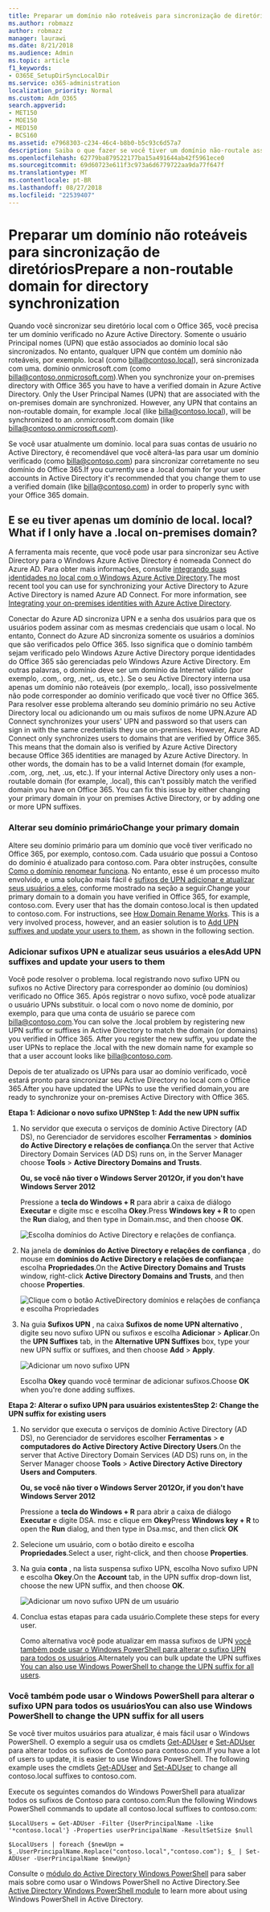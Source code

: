 ```yaml
---
title: Preparar um domínio não roteáveis para sincronização de diretórios
ms.author: robmazz
author: robmazz
manager: laurawi
ms.date: 8/21/2018
ms.audience: Admin
ms.topic: article
f1_keywords:
- O365E_SetupDirSyncLocalDir
ms.service: o365-administration
localization_priority: Normal
ms.custom: Adm_O365
search.appverid:
- MET150
- MOE150
- MED150
- BCS160
ms.assetid: e7968303-c234-46c4-b8b0-b5c93c6d57a7
description: Saiba o que fazer se você tiver um domínio não-routale associado com os usuários no local antes de sincronizar com o Office 365.
ms.openlocfilehash: 62779ba879522177ba15a491644ab42f5961ece0
ms.sourcegitcommit: 69d60723e611f3c973a6d6779722aa9da77f647f
ms.translationtype: MT
ms.contentlocale: pt-BR
ms.lasthandoff: 08/27/2018
ms.locfileid: "22539407"
---
```

# <a name="prepare-a-non-routable-domain-for-directory-synchronization"></a><span data-ttu-id="46343-103">Preparar um domínio não roteáveis para sincronização de diretórios</span><span class="sxs-lookup"><span data-stu-id="46343-103">Prepare a non-routable domain for directory synchronization</span></span>
<span data-ttu-id="46343-p101">Quando você sincronizar seu diretório local com o Office 365, você precisa ter um domínio verificado no Azure Active Directory. Somente o usuário Principal nomes (UPN) que estão associados ao domínio local são sincronizados. No entanto, qualquer UPN que contém um domínio não roteáveis, por exemplo. local (como billa@contoso.local), será sincronizada com uma. domínio onmicrosoft.com (como billa@contoso.onmicrosoft.com).</span><span class="sxs-lookup"><span data-stu-id="46343-p101">When you synchronize your on-premises directory with Office 365 you have to have a verified domain in Azure Active Directory. Only the User Principal Names (UPN) that are associated with the on-premises domain are synchronized. However, any UPN that contains an non-routable domain, for example .local (like billa@contoso.local), will be synchronized to an .onmicrosoft.com domain (like billa@contoso.onmicrosoft.com).</span></span> 

<span data-ttu-id="46343-107">Se você usar atualmente um domínio. local para suas contas de usuário no Active Directory, é recomendável que você alterá-las para usar um domínio verificado (como billa@contoso.com) para sincronizar corretamente no seu domínio do Office 365.</span><span class="sxs-lookup"><span data-stu-id="46343-107">If you currently use a .local domain for your user accounts in Active Directory it's recommended that you change them to use a verified domain (like billa@contoso.com) in order to properly sync with your Office 365 domain.</span></span>
  
## <a name="what-if-i-only-have-a-local-on-premises-domain"></a><span data-ttu-id="46343-108">E se eu tiver apenas um domínio de local. local?</span><span class="sxs-lookup"><span data-stu-id="46343-108">What if I only have a .local on-premises domain?</span></span>

<span data-ttu-id="46343-p102">A ferramenta mais recente, que você pode usar para sincronizar seu Active Directory para o Windows Azure Active Directory é nomeada Connect do Azure AD. Para obter mais informações, consulte [integrando suas identidades no local com o Windows Azure Active Directory](https://go.microsoft.com/fwlink/p/?LinkId=624168).</span><span class="sxs-lookup"><span data-stu-id="46343-p102">The most recent tool you can use for synchronizing your Active Directory to Azure Active Directory is named Azure AD Connect. For more information, see [Integrating your on-premises identities with Azure Active Directory](https://go.microsoft.com/fwlink/p/?LinkId=624168).</span></span>
  
<span data-ttu-id="46343-p103">Conectar do Azure AD sincroniza UPN e a senha dos usuários para que os usuários podem assinar com as mesmas credenciais que usam o local. No entanto, Connect do Azure AD sincroniza somente os usuários a domínios que são verificados pelo Office 365. Isso significa que o domínio também sejam verificado pelo Windows Azure Active Directory porque identidades do Office 365 são gerenciadas pelo Windows Azure Active Directory. Em outras palavras, o domínio deve ser um domínio da Internet válido (por exemplo, .com,. org, .net,. us, etc.). Se o seu Active Directory interna usa apenas um domínio não roteáveis (por exemplo,. local), isso possivelmente não pode corresponder ao domínio verificado que você tiver no Office 365. Para resolver esse problema alterando seu domínio primário no seu Active Directory local ou adicionando um ou mais sufixos de nome UPN.</span><span class="sxs-lookup"><span data-stu-id="46343-p103">Azure AD Connect synchronizes your users' UPN and password so that users can sign in with the same credentials they use on-premises. However, Azure AD Connect only synchronizes users to domains that are verified by Office 365. This means that the domain also is verified by Azure Active Directory because Office 365 identities are managed by Azure Active Directory. In other words, the domain has to be a valid Internet domain (for example, .com, .org, .net, .us, etc.). If your internal Active Directory only uses a non-routable domain (for example, .local), this can't possibly match the verified domain you have on Office 365. You can fix this issue by either changing your primary domain in your on premises Active Directory, or by adding one or more UPN suffixes.</span></span>
  
### <a name="change-your-primary-domain"></a><span data-ttu-id="46343-117">**Alterar seu domínio primário**</span><span class="sxs-lookup"><span data-stu-id="46343-117">**Change your primary domain**</span></span>

<span data-ttu-id="46343-p104">Altere seu domínio primário para um domínio que você tiver verificado no Office 365, por exemplo, contoso.com. Cada usuário que possui a Contoso do domínio é atualizado para contoso.com. Para obter instruções, consulte [Como o domínio renomear funciona](https://go.microsoft.com/fwlink/p/?LinkId=624174). No entanto, esse é um processo muito envolvido, e uma solução mais fácil é [sufixos de UPN adicionar e atualizar seus usuários a eles](prepare-a-non-routable-domain-for-directory-synchronization.md#bk_register), conforme mostrado na seção a seguir.</span><span class="sxs-lookup"><span data-stu-id="46343-p104">Change your primary domain to a domain you have verified in Office 365, for example, contoso.com. Every user that has the domain contoso.local is then updated to contoso.com. For instructions, see [How Domain Rename Works](https://go.microsoft.com/fwlink/p/?LinkId=624174). This is a very involved process, however, and an easier solution is to [Add UPN suffixes and update your users to them](prepare-a-non-routable-domain-for-directory-synchronization.md#bk_register), as shown in the following section.</span></span>
  
### <a name="add-upn-suffixes-and-update-your-users-to-them"></a><span data-ttu-id="46343-122">**Adicionar sufixos UPN e atualizar seus usuários a eles**</span><span class="sxs-lookup"><span data-stu-id="46343-122">**Add UPN suffixes and update your users to them**</span></span>

<span data-ttu-id="46343-p105">Você pode resolver o problema. local registrando novo sufixo UPN ou sufixos no Active Directory para corresponder ao domínio (ou domínios) verificado no Office 365. Após registrar o novo sufixo, você pode atualizar o usuário UPNs substituir. o local com o novo nome de domínio, por exemplo, para que uma conta de usuário se parece com billa@contoso.com.</span><span class="sxs-lookup"><span data-stu-id="46343-p105">You can solve the .local problem by registering new UPN suffix or suffixes in Active Directory to match the domain (or domains) you verified in Office 365. After you register the new suffix, you update the user UPNs to replace the .local with the new domain name for example so that a user account looks like billa@contoso.com.</span></span>
  
<span data-ttu-id="46343-125">Depois de ter atualizado os UPNs para usar ao domínio verificado, você estará pronto para sincronizar seu Active Directory no local com o Office 365.</span><span class="sxs-lookup"><span data-stu-id="46343-125">After you have updated the UPNs to use the verified domain,you are ready to synchronize your on-premises Active Directory with Office 365.</span></span>
  
 <span data-ttu-id="46343-126">**Etapa 1: Adicionar o novo sufixo UPN**</span><span class="sxs-lookup"><span data-stu-id="46343-126">**Step 1: Add the new UPN suffix**</span></span>
  
1. <span data-ttu-id="46343-127">No servidor que executa o serviços de domínio Active Directory (AD DS), no Gerenciador de servidores escolher **Ferramentas** \> **domínios do Active Directory e relações de confiança**.</span><span class="sxs-lookup"><span data-stu-id="46343-127">On the server that Active Directory Domain Services (AD DS) runs on, in the Server Manager choose **Tools** \> **Active Directory Domains and Trusts**.</span></span>
    
    <span data-ttu-id="46343-128">**Ou, se você não tiver o Windows Server 2012**</span><span class="sxs-lookup"><span data-stu-id="46343-128">**Or, if you don't have Windows Server 2012**</span></span>
    
    <span data-ttu-id="46343-129">Pressione a **tecla do Windows + R** para abrir a caixa de diálogo **Executar** e digite msc e escolha **Okey**.</span><span class="sxs-lookup"><span data-stu-id="46343-129">Press **Windows key + R** to open the **Run** dialog, and then type in Domain.msc, and then choose **OK**.</span></span>
    
    ![Escolha domínios do Active Directory e relações de confiança.](media/46b6e007-9741-44af-8517-6f682e0ac974.png)
  
2. <span data-ttu-id="46343-131">Na janela de **domínios do Active Directory e relações de confiança** , do mouse em **domínios do Active Directory e relações de confiança**e escolha **Propriedades**.</span><span class="sxs-lookup"><span data-stu-id="46343-131">On the **Active Directory Domains and Trusts** window, right-click **Active Directory Domains and Trusts**, and then choose **Properties**.</span></span>
    
    ![Clique com o botão ActiveDirectory domínios e relações de confiança e escolha Propriedades](media/39d20812-ffb5-4ba9-8d7b-477377ac360d.png)
  
3. <span data-ttu-id="46343-133">Na guia **Sufixos UPN** , na caixa **Sufixos de nome UPN alternativo** , digite seu novo sufixo UPN ou sufixos e escolha **Adicionar** \> **Aplicar**.</span><span class="sxs-lookup"><span data-stu-id="46343-133">On the **UPN Suffixes** tab, in the **Alternative UPN Suffixes** box, type your new UPN suffix or suffixes, and then choose **Add** \> **Apply**.</span></span>
    
    ![Adicionar um novo sufixo UPN](media/a4aaf919-7adf-469a-b93f-83ef284c0915.PNG)
  
    <span data-ttu-id="46343-135">Escolha **Okey** quando você terminar de adicionar sufixos.</span><span class="sxs-lookup"><span data-stu-id="46343-135">Choose **OK** when you're done adding suffixes.</span></span> 
    
 <span data-ttu-id="46343-136">**Etapa 2: Alterar o sufixo UPN para usuários existentes**</span><span class="sxs-lookup"><span data-stu-id="46343-136">**Step 2: Change the UPN suffix for existing users**</span></span>
  
1. <span data-ttu-id="46343-137">No servidor que executa o serviços de domínio Active Directory (AD DS), no Gerenciador de servidores escolher **Ferramentas** \> **e computadores do Active Directory Active Directory Users**.</span><span class="sxs-lookup"><span data-stu-id="46343-137">On the server that Active Directory Domain Services (AD DS) runs on, in the Server Manager choose **Tools** \> **Active Directory Active Directory Users and Computers**.</span></span>
    
    <span data-ttu-id="46343-138">**Ou, se você não tiver o Windows Server 2012**</span><span class="sxs-lookup"><span data-stu-id="46343-138">**Or, if you don't have Windows Server 2012**</span></span>
    
    <span data-ttu-id="46343-139">Pressione a **tecla do Windows + R** para abrir a caixa de diálogo **Executar** e digite DSA. msc e clique em **Okey**</span><span class="sxs-lookup"><span data-stu-id="46343-139">Press **Windows key + R** to open the **Run** dialog, and then type in Dsa.msc, and then click **OK**</span></span>
    
2. <span data-ttu-id="46343-140">Selecione um usuário, com o botão direito e escolha **Propriedades**.</span><span class="sxs-lookup"><span data-stu-id="46343-140">Select a user, right-click, and then choose **Properties**.</span></span>
    
3. <span data-ttu-id="46343-141">Na guia **conta** , na lista suspensa sufixo UPN, escolha Novo sufixo UPN e escolha **Okey**.</span><span class="sxs-lookup"><span data-stu-id="46343-141">On the **Account** tab, in the UPN suffix drop-down list, choose the new UPN suffix, and then choose **OK**.</span></span>
    
    ![Adicionar um novo sufixo UPN de um usuário](media/54876751-49f0-48cc-b864-2623c4835563.png)
  
4. <span data-ttu-id="46343-143">Conclua estas etapas para cada usuário.</span><span class="sxs-lookup"><span data-stu-id="46343-143">Complete these steps for every user.</span></span>
    
    <span data-ttu-id="46343-144">Como alternativa você pode atualizar em massa sufixos de UPN [você também pode usar o Windows PowerShell para alterar o sufixo UPN para todos os usuários](prepare-a-non-routable-domain-for-directory-synchronization.md#BK_Posh).</span><span class="sxs-lookup"><span data-stu-id="46343-144">Alternately you can bulk update the UPN suffixes [You can also use Windows PowerShell to change the UPN suffix for all users](prepare-a-non-routable-domain-for-directory-synchronization.md#BK_Posh).</span></span>
    
### <a name="you-can-also-use-windows-powershell-to-change-the-upn-suffix-for-all-users"></a><span data-ttu-id="46343-145">**Você também pode usar o Windows PowerShell para alterar o sufixo UPN para todos os usuários**</span><span class="sxs-lookup"><span data-stu-id="46343-145">**You can also use Windows PowerShell to change the UPN suffix for all users**</span></span>

<span data-ttu-id="46343-p106">Se você tiver muitos usuários para atualizar, é mais fácil usar o Windows PowerShell. O exemplo a seguir usa os cmdlets [Get-ADUser](https://go.microsoft.com/fwlink/p/?LinkId=624312) e [Set-ADUser](https://go.microsoft.com/fwlink/p/?LinkId=624313) para alterar todos os sufixos de Contoso para contoso.com.</span><span class="sxs-lookup"><span data-stu-id="46343-p106">If you have a lot of users to update, it is easier to use Windows PowerShell. The following example uses the cmdlets [Get-ADUser](https://go.microsoft.com/fwlink/p/?LinkId=624312) and [Set-ADUser](https://go.microsoft.com/fwlink/p/?LinkId=624313) to change all contoso.local suffixes to contoso.com.</span></span> 

<span data-ttu-id="46343-148">Execute os seguintes comandos do Windows PowerShell para atualizar todos os sufixos de Contoso para contoso.com:</span><span class="sxs-lookup"><span data-stu-id="46343-148">Run the following Windows PowerShell commands to update all contoso.local suffixes to contoso.com:</span></span>
    
  ```
  $LocalUsers = Get-ADUser -Filter {UserPrincipalName -like '*contoso.local'} -Properties userPrincipalName -ResultSetSize $null
  ```

  ```
  $LocalUsers | foreach {$newUpn = $_.UserPrincipalName.Replace("contoso.local","contoso.com"); $_ | Set-ADUser -UserPrincipalName $newUpn}
  ```
<span data-ttu-id="46343-149">Consulte o [módulo do Active Directory Windows PowerShell](https://go.microsoft.com/fwlink/p/?LinkId=624314) para saber mais sobre como usar o Windows PowerShell no Active Directory.</span><span class="sxs-lookup"><span data-stu-id="46343-149">See [Active Directory Windows PowerShell module](https://go.microsoft.com/fwlink/p/?LinkId=624314) to learn more about using Windows PowerShell in Active Directory.</span></span> 

